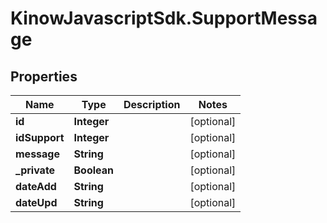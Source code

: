 # KinowJavascriptSdk.SupportMessage

## Properties
Name | Type | Description | Notes
------------ | ------------- | ------------- | -------------
**id** | **Integer** |  | [optional] 
**idSupport** | **Integer** |  | [optional] 
**message** | **String** |  | [optional] 
**_private** | **Boolean** |  | [optional] 
**dateAdd** | **String** |  | [optional] 
**dateUpd** | **String** |  | [optional] 


